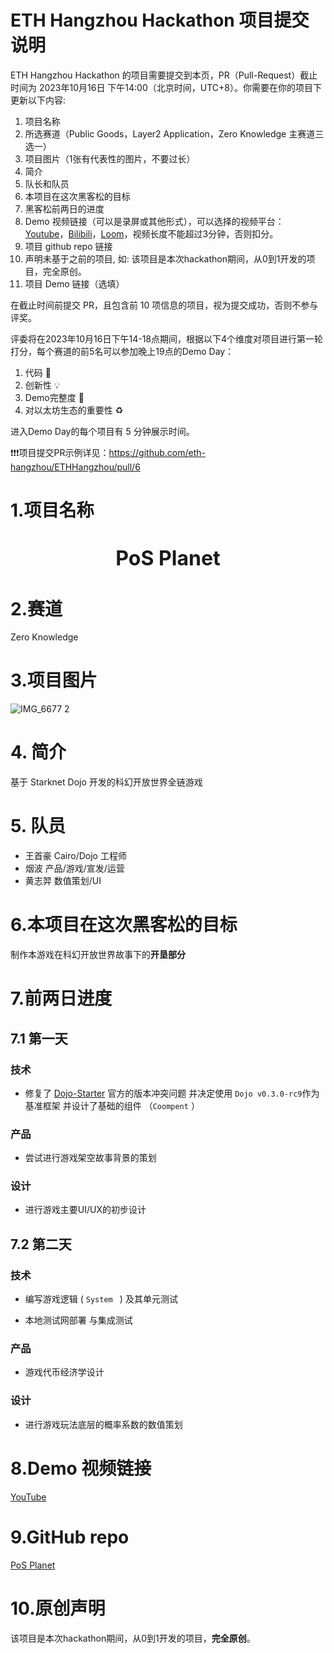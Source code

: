 # ETH Hangzhou Hackathon 项目提交说明

ETH Hangzhou Hackathon 的项目需要提交到本页，PR（Pull-Request）截止时间为 2023年10月16日 下午14:00（北京时间，UTC+8）。你需要在你的项目下更新以下内容:
1. 项目名称
2. 所选赛道（Public Goods，Layer2 Application，Zero Knowledge 主赛道三选一）
3. 项目图片（1张有代表性的图片，不要过长）
4. 简介
5. 队长和队员
6. 本项目在这次黑客松的目标
7. 黑客松前两日的进度
8. Demo 视频链接（可以是录屏或其他形式），可以选择的视频平台：[Youtube](https://youtube.com)，[Bilibili](https://bilibili.com)，[Loom](https://www.loom.com/)，视频长度不能超过3分钟，否则扣分。
9. 项目 github repo 链接
10. 声明未基于之前的项目, 如: 该项目是本次hackathon期间，从0到1开发的项目，完全原创。
11. 项目 Demo 链接（选填）

在截止时间前提交 PR，且包含前 10 项信息的项目，视为提交成功，否则不参与评奖。

评委将在2023年10月16日下午14-18点期间，根据以下4个维度对项目进行第一轮打分，每个赛道的前5名可以参加晚上19点的Demo Day：
1. 代码 🧱
2. 创新性 💡
3. Demo完整度 📝
4. 对以太坊生态的重要性 ♻️

进入Demo Day的每个项目有 5 分钟展示时间。

❗❗❗项目提交PR示例详见：https://github.com/eth-hangzhou/ETHHangzhou/pull/6




# 1.项目名称

<h1 align="center">
  <span style="font-size: 32px;">PoS Planet</span>
</h1>

# 2.赛道
Zero Knowledge 

# 3.项目图片
![IMG_6677 2](https://github.com/yanboishere/ETHHangzhou/assets/76860915/3c44fa5f-6ee9-466c-a72d-4938dd8e8589)

# 4. 简介

基于 Starknet Dojo 开发的科幻开放世界全链游戏

# 5. 队员 
- 王首豪 Cairo/Dojo 工程师
- 烟波 产品/游戏/宣发/运营
- 黄志羿 数值策划/UI

# 6.本项目在这次黑客松的目标
制作本游戏在科幻开放世界故事下的**开垦部分**



# 7.前两日进度

## 7.1 第一天
### 技术
- 修复了 [Dojo-Starter](https://github.com/dojoengine/dojo-starter/pull/23) 官方的版本冲突问题
  并决定使用 `Dojo v0.3.0-rc9`作为基准框架 并设计了基础的组件 （`Coompent` ）

### 产品
- 尝试进行游戏架空故事背景的策划

### 设计
- 进行游戏主要UI/UX的初步设计

## 7.2 第二天
### 技术
- 编写游戏逻辑 ( `System ` ) 及其单元测试

- 本地测试网部署 与集成测试

### 产品
- 游戏代币经济学设计

### 设计
- 进行游戏玩法底层的概率系数的数值策划

# 8.Demo 视频链接

[YouTube](https://youtu.be/prXKLsrFgsM)


# 9.GitHub repo
[PoS Planet](https://github.com/Web3-Club/PoS-Planet)

# 10.原创声明
该项目是本次hackathon期间，从0到1开发的项目，**完全原创**。


  










